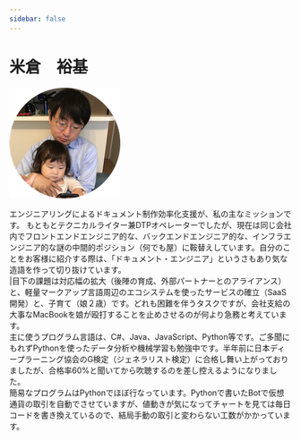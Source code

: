 ```yaml
---
sidebar: false
---
```


# 米倉　裕基
![](./me.png) 

<Badge text="Engineer" type="warning"/> <Badge text="Technical Writer"/>

エンジニアリングによるドキュメント制作効率化支援が、私の主なミッションです。
もともとテクニカルライター兼DTPオペレーターでしたが、現在は同じ会社内でフロントエンドエンジニア的な、バックエンドエンジニア的な、インフラエンジニア的な謎の中間的ポジション（何でも屋）に鞍替えしています。自分のことをお客様に紹介する際は、「ドキュメント・エンジニア」というさもあり気な造語を作って切り抜けています。  
|目下の課題は対応幅の拡大（後陣の育成、外部パートナーとのアライアンス）と、軽量マークアップ言語周辺のエコシステムを使ったサービスの確立（SaaS開発）と、子育て（娘２歳）です。どれも困難を伴うタスクですが、会社支給の大事なMacBookを娘が殴打することを止めさせるのが何より急務と考えています。  
主に使うプログラム言語は、C#、Java、JavaScript、Python等です。ご多聞にもれずPythonを使ったデータ分析や機械学習も勉強中です。半年前に日本ディープラーニング協会のG検定（ジェネラリスト検定）に合格し舞い上がっておりましたが、合格率60%と聞いてから吹聴するのを差し控えるようになりました。  
簡易なプログラムはPythonでほぼ行なっています。Pythonで書いたBotで仮想通貨の取引を自動でさせていますが、値動きが気になってチャートを見ては毎日コードを書き換えているので、結局手動の取引と変わらない工数がかかっています。

